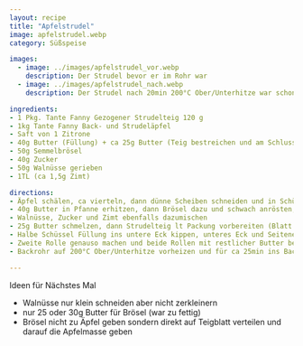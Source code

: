 ```yaml
---
layout: recipe
title: "Apfelstrudel"
image: apfelstrudel.webp
category: Süßspeise

images:
  - image: ../images/apfelstrudel_vor.webp
    description: Der Strudel bevor er im Rohr war
  - image: ../images/apfelstrudel_nach.webp
    description: Der Strudel nach 20min 200°C Ober/Unterhitze war schon zu dunkel

ingredients:
- 1 Pkg. Tante Fanny Gezogener Strudelteig 120 g
- 1kg Tante Fanny Back- und Strudeläpfel
- Saft von 1 Zitrone
- 40g Butter (Füllung) + ca 25g Butter (Teig bestreichen und am Schluss drüberstreichen)
- 50g Semmelbrösel
- 40g Zucker
- 50g Walnüsse gerieben
- 1TL (ca 1,5g Zimt)

directions:
- Äpfel schälen, ca vierteln, dann dünne Scheiben schneiden und in Schüssel geben (sind ca 1cm lange und breite aber nur 2mm tiefe Stücke)
- 40g Butter in Pfanne erhitzen, dann Brösel dazu und schwach anrösten, danach in Schüssel mit Äpfel geben
- Walnüsse, Zucker und Zimt ebenfalls dazumischen
- 25g Butter schmelzen, dann Strudelteig lt Packung vorbereiten (Blatt legen, mit Butter bestreichen, Blatt anders gedreht drüber)
- Halbe Schüssel Füllung ins untere Eck kippen, unteres Eck und Seitenecken einschlagen und einrollen (dadurch sollte nichts rausfallen). Fertige Strudelrolle auf Backpapier auf Blech geben
- Zweite Rolle genauso machen und beide Rollen mit restlicher Butter bestreichen
- Backrohr auf 200°C Ober/Unterhitze vorheizen und für ca 25min ins Backrohr geben (TODO war letztens nach 20min schon recht dunkel, daher etwas weniger heiß oder kürzer bzw 180°C Heißluft?)

---
```


Ideen für Nächstes Mal
- Walnüsse nur klein schneiden aber nicht zerkleinern
- nur 25 oder 30g Butter für Brösel (war zu fettig)
- Brösel nicht zu Äpfel geben sondern direkt auf Teigblatt verteilen und darauf die Apfelmasse geben
